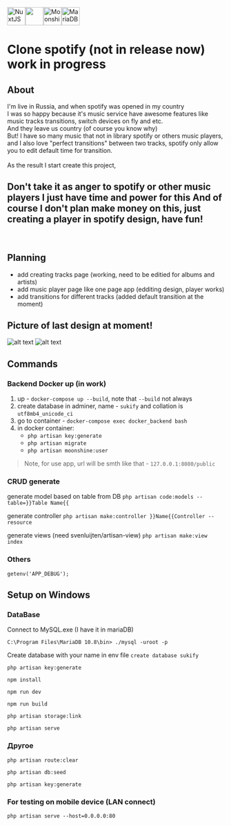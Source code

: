 <div style="display:flex;">
  <img style="height: 3em" src="https://upload.wikimedia.org/wikipedia/commons/thumb/6/66/Nuxt_logo_%282021%29.svg/2560px-Nuxt_logo_%282021%29.svg.png" alt="NuxtJS" />
  <img style="height: 3em" src="https://raw.githubusercontent.com/laravel/art/master/logo-lockup/5%20SVG/2%20CMYK/1%20Full%20Color/laravel-logolockup-cmyk-red.svg" height="50" alt=""/>
  <img style="height: 3em" src="https://moonshine.cutcode.dev/vendor/moonshine/logo.svg" alt="Moonshine" />
  <img style="height: 3em" src="https://upload.wikimedia.org/wikipedia/commons/thumb/c/ca/MariaDB_colour_logo.svg/1200px-MariaDB_colour_logo.svg.png" alt="MariaDB" />
</div>

# Clone spotify (not in release now) work in progress

## About
I'm live in Russia, and when spotify was opened in my country<br />
I was so happy because it's music service have awesome features like music tracks transitions, switch devices on fly and etc.<br />
And they leave us country (of course you know why)<br />
But! I have so many music that not in library spotify or others music players,<br />
and I also love "perfect transitions" between two tracks, spotify only allow you to edit default time for transition.<br />
<br/>
As the result I start create this project,<br>
<h2><b>Don't take it as anger to spotify or other music players I just have time and power for this</b>
<b>And of course I don't plan make money on this, just creating a player in spotify design, have fun!</b></h2>
<br>

## Planning
- add creating tracks page (working, need to be editied for albums and artists)
- add music player page like one page app (edditing design, player works)
- add transitions for different tracks (added default transition at the moment)


## Picture of last design at moment!
![alt text](https://user-images.githubusercontent.com/46899953/209230334-d8b7e010-e581-4d30-a3cf-f56ca3b5024b.png)
![alt text](https://user-images.githubusercontent.com/46899953/208583653-b748f261-5d42-4670-8ed7-ab340ec5d54a.png)

## Commands

### Backend Docker up (in work)

1. up - `docker-compose up --build`, note that `--build` not always 
2. create database in adminer, name - `sukify` and collation is `utf8mb4_unicode_ci`
3. go to container - `docker-compose exec docker_backend bash`
4. in docker container:
   * `php artisan key:generate`
   * `php artisan migrate`
   * `php artisan moonshine:user`

> Note, for use app, url will be smth like that - `127.0.0.1:8080/public`

### CRUD generate

generate model based on table from DB
`php artisan code:models --table=}}Table Name{{`

generate controller
`php artisan make:controller }}Name{{Controller --resource`

generate views (need svenluijten/artisan-view)
`php artisan make:view index`
### Others

`getenv('APP_DEBUG');`

## Setup on Windows
### DataBase

Connect to MySQL.exe (I have it in mariaDB)

`C:\Program Files\MariaDB 10.8\bin> ./mysql -uroot -p`

Create database with your name in env file
`create database sukify`

`php artisan key:generate`

`npm install`

`npm run dev`

`npm run build`

`php artisan storage:link`

`php artisan serve`

### Другое

`php artisan route:clear`

`php artisan db:seed`

`php artisan key:generate`

### For testing on mobile device (LAN connect)

`php artisan serve --host=0.0.0.0:80`

[//]: # (### PHP packages )

[//]: # (`sudo apt install php8.1 php8.1-fpm php8.1-{bcmath,xml,fpm,mysql,zip,intl,ldap,gd,cli,bz2,curl,mbstring,pgsql,opcache,soap,cgi,ssh2}`)

